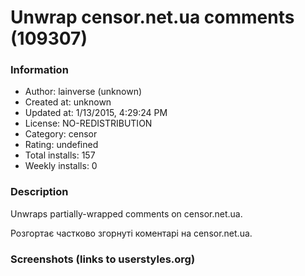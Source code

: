 # Unwrap censor.net.ua comments (109307)

### Information
- Author: lainverse (unknown)
- Created at: unknown
- Updated at: 1/13/2015, 4:29:24 PM
- License: NO-REDISTRIBUTION
- Category: censor
- Rating: undefined
- Total installs: 157
- Weekly installs: 0


### Description
Unwraps partially-wrapped comments on censor.net.ua.

Розгортає частково згорнуті коментарі на censor.net.ua.


### Screenshots (links to userstyles.org)



